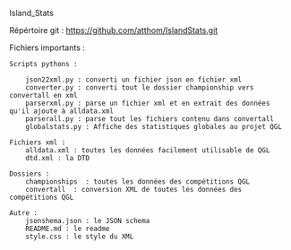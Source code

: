 Island_Stats

Répértoire git : https://github.com/atthom/IslandStats.git


Fichiers importants :

	Scripts pythons :
		
		json22xml.py : converti un fichier json en fichier xml
		converter.py : converti tout le dossier championship vers convertall en xml
		parserxml.py : parse un fichier xml et en extrait des données qu'il ajoute à alldata.xml		
		parserall.py : parse tout les fichiers contenu dans convertall 
		globalstats.py : Affiche des statistiques globales au projet QGL

	Fichiers xml :
		alldata.xml : toutes les données facilement utilisable de QGL
		dtd.xml : la DTD

	Dossiers :  
		championships  : toutes les données des compétitions QGL
		convertall  : conversion XML de toutes les données des compétitions QGL 
		
	Autre :
		jsonshema.json : le JSON schema
		README.md : le readme
		style.css : le style du XML
